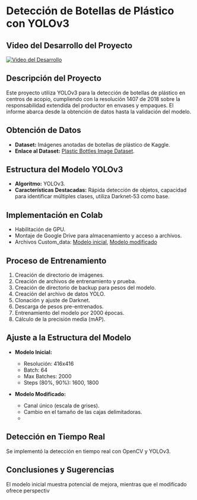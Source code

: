 # Detección de Botellas de Plástico con YOLOv3

## Video del Desarrollo del Proyecto
[![Video del Desarrollo](https://img.youtube.com/vi/ojxQuIABw4I/0.jpg)](https://www.youtube.com/watch?v=ojxQuIABw4I)

## Descripción del Proyecto
Este proyecto utiliza YOLOv3 para la detección de botellas de plástico en centros de acopio, cumpliendo con la resolución 1407 de 2018 sobre la responsabilidad extendida del productor en envases y empaques. El informe abarca desde la obtención de datos hasta la validación del modelo.

## Obtención de Datos
- **Dataset:** Imágenes anotadas de botellas de plástico de Kaggle.
- **Enlace al Dataset:** [Plastic Bottles Image Dataset](https://www.kaggle.com/datasets/siddharthkumarsah/plastic-bottles-image-dataset).

## Estructura del Modelo YOLOv3
- **Algoritmo:** YOLOv3.
- **Características Destacadas:** Rápida detección de objetos, capacidad para identificar múltiples clases, utiliza Darknet-53 como base.

## Implementación en Colab
- Habilitación de GPU.
- Montaje de Google Drive para almacenamiento y acceso a archivos.
- Archivos Custom_data: [Modelo inicial](https://drive.google.com/drive/u/2/folders/1B2CaKL25vJv6RKt6KSMK0jgbG3bAYrLl),                           [Modelo modificado](https://drive.google.com/drive/folders/1phvuS45YYsYIx9PNWd6_HDa43mwUn-Pb)

## Proceso de Entrenamiento
1. Creación de directorio de imágenes.
2. Creación de archivos de entrenamiento y prueba.
3. Creación de directorio de backup para pesos del modelo.
4. Creación del archivo de datos YOLO.
5. Clonación y ajuste de Darknet.
6. Descarga de pesos pre-entrenados.
7. Entrenamiento del modelo por 2000 épocas.
8. Cálculo de la precisión media (mAP).

## Ajuste a la Estructura del Modelo
- **Modelo Inicial:**
  - Resolución: 416x416
  - Batch: 64
  - Max Batches: 2000
  - Steps (80%, 90%): 1600, 1800

- **Modelo Modificado:**
  - Canal único (escala de grises).
  - Cambio en el tamaño de las cajas delimitadoras.
  - 
## Detección en Tiempo Real
Se implementó la detección en tiempo real con OpenCV y YOLOv3.

## Conclusiones y Sugerencias
El modelo inicial muestra potencial de mejora, mientras que el modificado ofrece perspectiv
